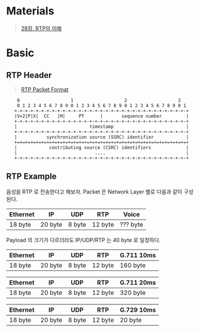 # Materials

> [28장. RTP의 이해 ](https://brunch.co.kr/@linecard/154)

# Basic

## RTP Header

> [RTP Packet Format](https://www.cl.cam.ac.uk/~jac22/books/mm/book/node159.html)

```
    0                   1                   2                   3
    0 1 2 3 4 5 6 7 8 9 0 1 2 3 4 5 6 7 8 9 0 1 2 3 4 5 6 7 8 9 0 1
   +-+-+-+-+-+-+-+-+-+-+-+-+-+-+-+-+-+-+-+-+-+-+-+-+-+-+-+-+-+-+-+-+
   |V=2|P|X|  CC   |M|     PT      |       sequence number         |
   +-+-+-+-+-+-+-+-+-+-+-+-+-+-+-+-+-+-+-+-+-+-+-+-+-+-+-+-+-+-+-+-+
   |                           timestamp                           |
   +-+-+-+-+-+-+-+-+-+-+-+-+-+-+-+-+-+-+-+-+-+-+-+-+-+-+-+-+-+-+-+-+
   |           synchronization source (SSRC) identifier            |
   +=+=+=+=+=+=+=+=+=+=+=+=+=+=+=+=+=+=+=+=+=+=+=+=+=+=+=+=+=+=+=+=+
   |            contributing source (CSRC) identifiers             |
   |                             ....                              |
   +-+-+-+-+-+-+-+-+-+-+-+-+-+-+-+-+-+-+-+-+-+-+-+-+-+-+-+-+-+-+-+-+
```

## RTP Example

음성을 RTP 로 전송한다고 해보자. Packet 은 Network Layer 별로 다음과 같이
구성된다.

| Ethernet |    IP | UDP | RTP | Voice |
|--|--|--|--|--|
| 18 byte | 20 byte | 8 byte | 12 byte | ??? byte | 

Payload 의 크기가 다르더라도 IP/UDP/RTP 는 40 byte 로 일정하다.

| Ethernet |    IP | UDP | RTP | G.711 10ms |
|--|--|--|--|--|
| 18 byte | 20 byte | 8 byte | 12 byte | 160 byte | 

| Ethernet |    IP | UDP | RTP | G.711 20ms |
|--|--|--|--|--|
| 18 byte | 20 byte | 8 byte | 12 byte | 320 byte | 

| Ethernet |    IP | UDP | RTP | G.729 10ms |
|--|--|--|--|--|
| 18 byte | 20 byte | 8 byte | 12 byte | 20 byte | 
